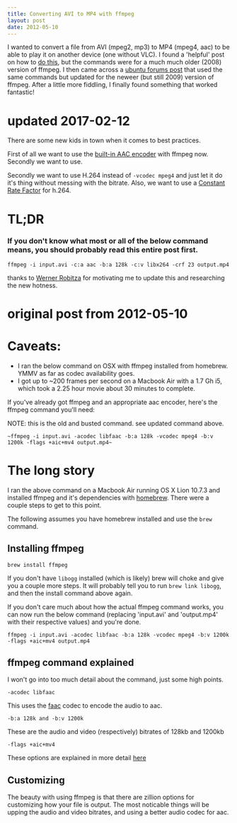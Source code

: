 ```yaml
---
title: Converting AVI to MP4 with ffmpeg
layout: post
date: 2012-05-10
---
```


I wanted to convert a file from AVI (mpeg2, mp3) to MP4 (mpeg4, aac) to be able to play it on another device (one without VLC). I found a 'helpful' post on how to [do this](http://www.catswhocode.com/blog/19-ffmpeg-commands-for-all-needs), but the commands were for a much much older (2008) version of ffmpeg. I then came across a [ubuntu forums post](http://ubuntuforums.org/showthread.php?t=1328537) that used the same commands but updated for the neweer (but still 2009) version of ffmpeg. After a little more fiddling, I finally found something that worked fantastic!

# updated 2017-02-12

There are some new kids in town when it comes to best practices. 

First of all we want to use the [built-in AAC encoder](http://trac.ffmpeg.org/wiki/Encode/AAC#NativeFFmpegAACencoder) with ffmpeg now. Secondly we want to use.

Secondly we want to use H.264 instead of `-vcodec mpeg4` and just let it do it's thing without messing with the bitrate. Also, we want to use a [Constant Rate Factor](http://slhck.info/articles/crf) for h.264.

# TL;DR

### If you don't know what most or all of the below command means, you should probably read this entire post first.

    ffmpeg -i input.avi -c:a aac -b:a 128k -c:v libx264 -crf 23 output.mp4
    
thanks to [Werner Robitza](http://slhck.info) for motivating me to update this and researching the new hotness.

# original post from 2012-05-10

# Caveats:

 - I ran the below command on OSX with ffmpeg installed from homebrew. YMMV as far as codec availability goes.
 - I got up to ~200 frames per second on a Macbook Air with a 1.7 Gh i5, which took a 2.25 hour movie about 30 minutes to complete.

If you've already got ffmpeg and an appropriate aac encoder, here's the ffmpeg command you'll need:

NOTE: this is the old and busted command. see updated command above.

    ~ffmpeg -i input.avi -acodec libfaac -b:a 128k -vcodec mpeg4 -b:v 1200k -flags +aic+mv4 output.mp4~

# The long story

I ran the above command on a Macbook Air running OS X Lion 10.7.3 and installed ffmpeg and it's dependencies with [homebrew](http://mxcl.github.com/homebrew/). There were a couple steps to get to this point.

The following assumes you have homebrew installed and use the `brew` command.

## Installing ffmpeg

    brew install ffmpeg

If you don't have `libogg` installed (which is likely) brew will choke and give you a couple more steps. It will probably tell you to run `brew link libogg`, and then the install command above again.

If you don't care much about how the actual ffmpeg command works, you can now run the below command (replacing 'input.avi' and 'output.mp4' with their respective values) and you're done.

    ffmpeg -i input.avi -acodec libfaac -b:a 128k -vcodec mpeg4 -b:v 1200k -flags +aic+mv4 output.mp4

## ffmpeg command explained

I won't go into too much detail about the command, just some high points.

    -acodec libfaac

This uses the [faac](http://www.audiocoding.com/faac.html) codec to encode the audio to aac.

    -b:a 128k and -b:v 1200k

These are the audio and video (respectively) bitrates of 128kb and 1200kb

    -flags +aic+mv4

These options are explained in more detail [here](http://en.wikibooks.org/wiki/FFMPEG_An_Intermediate_Guide/Flags_Flags)

## Customizing

The beauty with using ffmpeg is that there are zillion options for customizing how your file is output. The most noticable things will be upping the audio and video bitrates, and using a better audio codec for aac. 